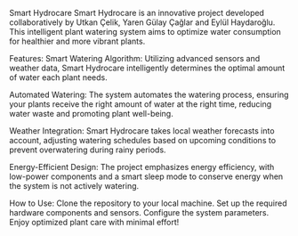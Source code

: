 Smart Hydrocare
Smart Hydrocare is an innovative project developed collaboratively by Utkan Çelik, Yaren Gülay Çağlar and Eylül Haydaroğlu. This intelligent plant watering system aims to optimize water consumption for healthier and more vibrant plants.

Features:
Smart Watering Algorithm: Utilizing advanced sensors and weather data, Smart Hydrocare intelligently determines the optimal amount of water each plant needs.

Automated Watering: The system automates the watering process, ensuring your plants receive the right amount of water at the right time, reducing water waste and promoting plant well-being.

Weather Integration: Smart Hydrocare takes local weather forecasts into account, adjusting watering schedules based on upcoming conditions to prevent overwatering during rainy periods.

Energy-Efficient Design: The project emphasizes energy efficiency, with low-power components and a smart sleep mode to conserve energy when the system is not actively watering.

How to Use:
Clone the repository to your local machine.
Set up the required hardware components and sensors.
Configure the system parameters.
Enjoy optimized plant care with minimal effort!
